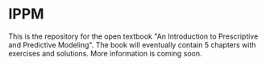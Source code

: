 # IPPM

This is the repository for the open textbook "An Introduction to Prescriptive and Predictive Modeling". The book will eventually contain 5 chapters with exercises and solutions. More information is coming soon.


